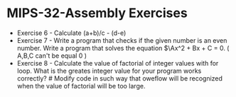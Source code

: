 # MIPS-32-Assembly Exercises

* Exercise 6 - Calculate (a+b)/c - (d-e)  
* Exercise 7 - Write a program that checks if the given number is an even number. Write a program that solves the equation $\Ax^2 + Bx + C = 0. ( A,B,C can't be equal 0 )  
* Exercise 8 - Calculate the value of factorial of integer values with for loop. What is the greates integer value for your program works correctly? # Modify code in such way that oweflow will be recognized when the value of factorial will be too large.  
